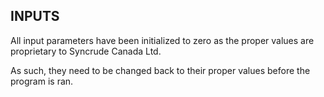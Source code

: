 INPUTS
------

All input parameters have been initialized to zero as the proper values are proprietary to Syncrude Canada Ltd.

As such, they need to be changed back to their proper values before the program is ran.

